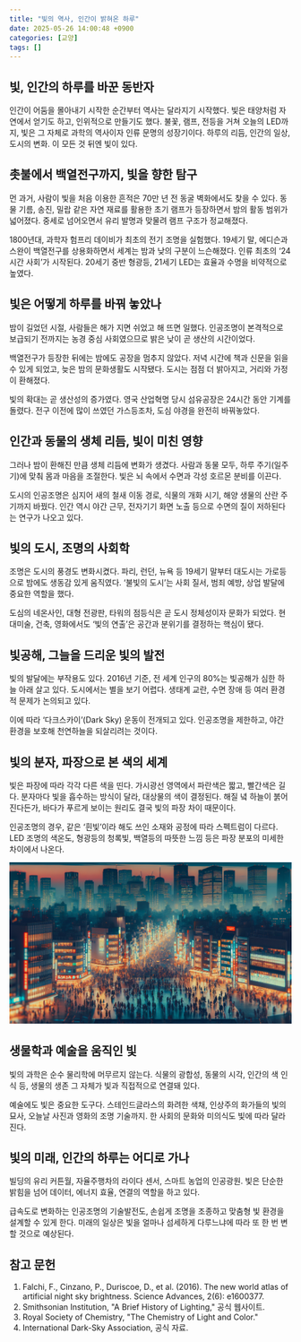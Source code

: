 ```yaml
---
title: "빛의 역사, 인간이 밝혀온 하루"
date: 2025-05-26 14:00:48 +0900
categories: [교양]
tags: []
---
```


## 빛, 인간의 하루를 바꾼 동반자

인간이 어둠을 몰아내기 시작한 순간부터 역사는 달라지기 시작했다. 빛은 태양처럼 자연에서 얻기도 하고, 인위적으로 만들기도 했다. 불꽃, 램프, 전등을 거쳐 오늘의 LED까지, 빛은 그 자체로 과학의 역사이자 인류 문명의 성장기이다. 하루의 리듬, 인간의 일상, 도시의 변화. 이 모든 것 뒤엔 빛이 있다.

## 촛불에서 백열전구까지, 빛을 향한 탐구

먼 과거, 사람이 빛을 처음 이용한 흔적은 70만 년 전 동굴 벽화에서도 찾을 수 있다. 동물 기름, 송진, 밀랍 같은 자연 재료를 활용한 초기 램프가 등장하면서 밤의 활동 범위가 넓어졌다. 중세로 넘어오면서 유리 발명과 맞물려 램프 구조가 정교해졌다.

1800년대, 과학자 험프리 데이비가 최초의 전기 조명을 실험했다. 19세기 말, 에디슨과 스완이 백열전구를 상용화하면서 세계는 밤과 낮의 구분이 느슨해졌다. 인류 최초의 ‘24시간 사회’가 시작된다. 20세기 중반 형광등, 21세기 LED는 효율과 수명을 비약적으로 높였다.

## 빛은 어떻게 하루를 바꿔 놓았나

밤이 길었던 시절, 사람들은 해가 지면 쉬었고 해 뜨면 일했다. 인공조명이 본격적으로 보급되기 전까지는 농경 중심 사회였으므로 밝은 낮이 곧 생산의 시간이었다.

백열전구가 등장한 뒤에는 밤에도 공장을 멈추지 않았다. 저녁 시간에 책과 신문을 읽을 수 있게 되었고, 늦은 밤의 문화생활도 시작됐다. 도시는 점점 더 밝아지고, 거리와 가정이 환해졌다.

빛의 확대는 곧 생산성의 증가였다. 영국 산업혁명 당시 섬유공장은 24시간 동안 기계를 돌렸다. 전구 이전에 많이 쓰였던 가스등조차, 도심 야경을 완전히 바꿔놓았다.

## 인간과 동물의 생체 리듬, 빛이 미친 영향

그러나 밤이 환해진 만큼 생체 리듬에 변화가 생겼다. 사람과 동물 모두, 하루 주기(일주기)에 맞춰 몸과 마음을 조절한다. 빛은 뇌 속에서 수면과 각성 호르몬 분비를 이끈다.

도시의 인공조명은 심지어 새의 철새 이동 경로, 식물의 개화 시기, 해양 생물의 산란 주기까지 바꿨다. 인간 역시 야간 근무, 전자기기 화면 노출 등으로 수면의 질이 저하된다는 연구가 나오고 있다.

## 빛의 도시, 조명의 사회학

조명은 도시의 풍경도 변화시켰다. 파리, 런던, 뉴욕 등 19세기 말부터 대도시는 가로등으로 밤에도 생동감 있게 움직였다. ‘불빛의 도시’는 사회 질서, 범죄 예방, 상업 발달에 중요한 역할을 했다.

도심의 네온사인, 대형 전광판, 타워의 점등식은 곧 도시 정체성이자 문화가 되었다. 현대미술, 건축, 영화에서도 ‘빛의 연출’은 공간과 분위기를 결정하는 핵심이 됐다.

## 빛공해, 그늘을 드리운 빛의 발전

빛의 발달에는 부작용도 있다. 2016년 기준, 전 세계 인구의 80%는 빛공해가 심한 하늘 아래 살고 있다. 도시에서는 별을 보기 어렵다. 생태계 교란, 수면 장애 등 여러 환경적 문제가 논의되고 있다.

이에 따라 ‘다크스카이’(Dark Sky) 운동이 전개되고 있다. 인공조명을 제한하고, 야간 환경을 보호해 천연하늘을 되살리려는 것이다.

## 빛의 분자, 파장으로 본 색의 세계

빛은 파장에 따라 각각 다른 색을 띤다. 가시광선 영역에서 파란색은 짧고, 빨간색은 길다. 분자마다 빛을 흡수하는 방식이 달라, 대상물의 색이 결정된다. 해질 녘 하늘이 붉어진다든가, 바다가 푸르게 보이는 원리도 결국 빛의 파장 차이 때문이다.

인공조명의 경우, 같은 ‘흰빛’이라 해도 쓰인 소재와 공정에 따라 스펙트럼이 다르다. LED 조명의 색온도, 형광등의 청록빛, 백열등의 따뜻한 느낌 등은 파장 분포의 미세한 차이에서 나온다.

![도시의 야경, 밝은 조명 아래 산책하는 사람들](assets/img/2025-05-26-5f64802e-bfef-40a5-b97e-68e7844fa0c5/1748235709774.png)

## 생물학과 예술을 움직인 빛

빛의 과학은 순수 물리학에 머무르지 않는다. 식물의 광합성, 동물의 시각, 인간의 색 인식 등, 생물의 생존 그 자체가 빛과 직접적으로 연결돼 있다.

예술에도 빛은 중요한 도구다. 스테인드글라스의 화려한 색채, 인상주의 화가들의 빛의 묘사, 오늘날 사진과 영화의 조명 기술까지. 한 사회의 문화와 미의식도 빛에 따라 달라진다.

## 빛의 미래, 인간의 하루는 어디로 가나

빌딩의 유리 커튼월, 자율주행차의 라이다 센서, 스마트 농업의 인공광원. 빛은 단순한 밝힘을 넘어 데이터, 에너지 효율, 연결의 역할을 하고 있다.

급속도로 변화하는 인공조명의 기술발전도, 손쉽게 조명을 조종하고 맞춤형 빛 환경을 설계할 수 있게 한다. 미래의 일상은 빛을 얼마나 섬세하게 다루느냐에 따라 또 한 번 변할 것으로 예상된다.

## 참고 문헌

1. Falchi, F., Cinzano, P., Duriscoe, D., et al. (2016). The new world atlas of artificial night sky brightness. Science Advances, 2(6): e1600377.
2. Smithsonian Institution, "A Brief History of Lighting," 공식 웹사이트.
3. Royal Society of Chemistry, "The Chemistry of Light and Color."
4. International Dark-Sky Association, 공식 자료.